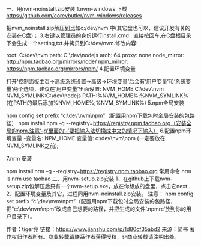 一、用nvm-noinstall.zip安装
1.nvm-windows 下载
https://github.com/coreybutler/nvm-windows/releases

把nvm_noinstall.zip解压到比如c:/dev/nvm 中(其它盘也可以，建议开发有关的安装在C盘)；
3.右键以管理员的身份运行install.cmd . 直接按回车,在C盘根目录下会生成一个setting,txt.并拷贝到C:/dev/nvm.修改内容:

root: C:\dev\nvm
path: C:\dev\nodejs
arch: 64
proxy: none
node_mirror: http://npm.taobao.org/mirrors/node/
npm_mirror: https://npm.taobao.org/mirrors/npm/
4.配置环境变量

打开‘控制面板主页->高级系统设置->高级->环境变量’后会有‘用户变量’和‘系统变量’两个选项，建议在‘用户变量’里面设置:
NVM_HOME:C:\dev\nvm
NVM_SYMLINK:C:\dev\nodejs
PATH:%NVM_HOME%;%NVM_SYMLINK%(在PATH的最后添加%NVM_HOME%;%NVM_SYMLINK%)
5.npm全局安装

npm config set prefix “c:\dev\nvm\npm”（配置用npm下载包时全局安装的包路径）
npm install npm -g --registry=https://registry.npm.taobao.org（安装全局的npm,注意‘–g’里面的‘-’要把输入法切换成中文的情况下输入）
6.配置npm环境变量
-变量名: NPM_HOME 变量值: c:\dev\nvm\npm (一定要放在NVM_SYMLINK之前);

7.nrm 安装

npm install nrm –g --registry=https://registry.npm.taobao.org
常用命令
nrm ls
nrm use taobao
二、用nvm-setup.zip安装
1、在github上下载nvm-setup.zip包解压后只有一个nvm-setup.exe，放在你想放的盘里，点击它next...
2、配置环境变量及其它，过程同用nvm-noinstall.zip安装。
注意：
npm config set prefix “c:\dev\nvm\npm”（配置用npm下载包时全局安装的包路径，把“c:\dev\nvm\npm”改成自己想要的路径，并把生成的文件‘.npmrc’放到你的用户目录下）。

作者：tiger亮
链接：https://www.jianshu.com/p/1d80cf35abd2
来源：简书
著作权归作者所有。商业转载请联系作者获得授权，非商业转载请注明出处。
